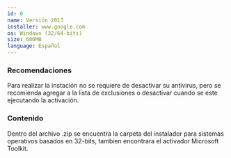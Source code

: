 ```yaml
---
id: 0
name: Versión 2013
installer: www.google.com
os: Windows (32/64-bits)
size: 600MB
language: Español
---
```


### Recomendaciones

Para realizar la instación no se requiere de desactivar su antivirus, pero
se recomienda agregar a la lista de exclusiones o desactivar cuando se este
ejecutando la activación.

### Contenido

Dentro del archivo .zip se encuentra la carpeta del instalador para sistemas
operativos basados en 32-bits, tambien encontrara el activador Microsoft Toolkit.

